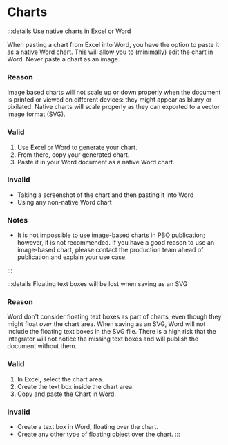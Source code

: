 # Charts

:::details Use native charts in Excel or Word

When pasting a chart from Excel into Word, you have the option to paste it as a native Word chart. This will allow you to (minimally) edit the chart in Word. Never paste a chart as an image.

### Reason

Image based charts will not scale up or down properly when the document is printed or viewed on different devices: they might appear as blurry or pixilated. Native charts will scale properly as they can exported to a vector image format (SVG).

### Valid

1. Use Excel or Word to generate your chart.
2. From there, copy your generated chart.
3. Paste it in your Word document as a native Word chart.

### Invalid

-	Taking a screenshot of the chart and then pasting it into Word
-	Using any non-native Word chart

### Notes

-	It is not impossible to use image-based charts in PBO publication; however, it is not recommended. If you have a good reason to use an image-based chart, please contact the production team ahead of publication and explain your use case.

:::


:::details Floating text boxes will be lost when saving as an SVG

### Reason

Word don't consider floating text boxes as part of charts, even though they might float *over* the chart area. When saving as an SVG, Word will not include the floating text boxes in the SVG file. There is a high risk that the integrator will not notice the missing text boxes and will publish the document without them.

### Valid

1. In Excel, select the chart area.
2. Create the text box inside the chart area.
3. Copy and paste the Chart in Word.

### Invalid

-	Create a text box in Word, floating over the chart.
-	Create any other type of floating object over the chart.
:::